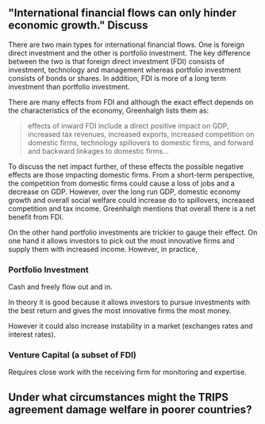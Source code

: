 "International financial flows can only hinder economic growth." Discuss
-----

There are two main types for international financial flows.  One is foreign
direct investment and the other is portfolio investment.  The key difference
between the two is that foreign direct investment (FDI) consists of investment,
technology and management whereas portfolio investment consists of bonds or
shares. In addition, FDI is more of a long term investment than portfolio
investment.  

There are many effects from FDI and although the exact effect depends on the
characteristics of the economy, Greenhalgh lists them as:

> effects of inward FDI include a direct positive impact on GDP, increased tax
> revenues, increased exports, increased competition on domestic firms,
> technology spillovers to domestic firms, and forward and backward linkages to
> domestic firms...

To discuss the net impact further, of these effects the possible negative
effects are those impacting domestic firms. From a short-term perspective, the
competition from domestic firms could cause a loss of jobs and a decrease on
GDP.  However, over the long run GDP, domestic economy growth and overall social
welfare could increase do to spillovers, increased competition and tax income.
Greenhalgh mentions that overall there is a net benefit from FDI.

On the other hand portfolio investments are trickier to gauge their effect.  On
one hand it allows investors to pick out the most innovative firms and supply
them with increased income.  However, in practice, 

### Portfolio Investment
Cash and freely flow out and in.

In theory it is good because it allows investors to pursue investments with the
best return and gives the most innovative firms the most money.  

However it could also increase instability in a market (exchanges rates and
interest rates).

### Venture Capital (a subset of FDI)
Requires close work with the receiving firm for monitoring and expertise.


Under what circumstances might the TRIPS agreement damage welfare in poorer countries?
----------


